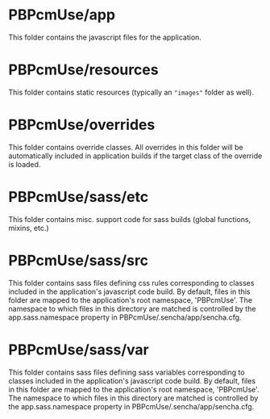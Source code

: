 # PBPcmUse/app

This folder contains the javascript files for the application.

# PBPcmUse/resources

This folder contains static resources (typically an `"images"` folder as well).

# PBPcmUse/overrides

This folder contains override classes. All overrides in this folder will be 
automatically included in application builds if the target class of the override
is loaded.

# PBPcmUse/sass/etc

This folder contains misc. support code for sass builds (global functions, 
mixins, etc.)

# PBPcmUse/sass/src

This folder contains sass files defining css rules corresponding to classes
included in the application's javascript code build.  By default, files in this 
folder are mapped to the application's root namespace, 'PBPcmUse'. The
namespace to which files in this directory are matched is controlled by the
app.sass.namespace property in PBPcmUse/.sencha/app/sencha.cfg. 

# PBPcmUse/sass/var

This folder contains sass files defining sass variables corresponding to classes
included in the application's javascript code build.  By default, files in this 
folder are mapped to the application's root namespace, 'PBPcmUse'. The
namespace to which files in this directory are matched is controlled by the
app.sass.namespace property in PBPcmUse/.sencha/app/sencha.cfg. 
